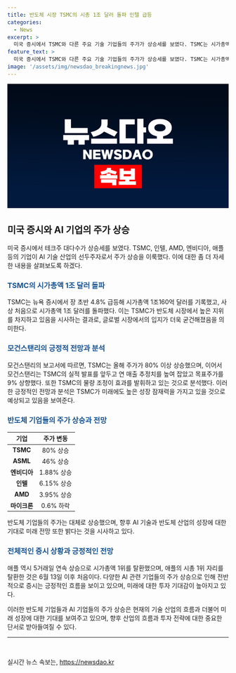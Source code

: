 ```yaml
---
title: 반도체 시장 TSMC의 시총 1조 달러 돌파 인텔 급등
categories:
  - News
excerpt: >
  미국 증시에서 TSMC와 다른 주요 기술 기업들의 주가가 상승세를 보였다. TSMC는 시가총액 1조 달러를 돌파하며 역사상 최초의 기록을 세우고, 전날 모건스탠리의 긍정적인 보고서로 인해 추가 상승이 예상되고 있다. 또한, TSMC의 호조에 따라 반도체 장비사 ASML도 긍정적인 영향을 받았으며, 다른 반도체 기업들도 상승세를 보였다. 이에 애플은 마이크로소프트를 제치고 다시 시가총액 1위를 차지했다. 해당 업종에 대한 긍정적인 전망으로 주식 시장은 호황을 보이고 있다.
feature_text: >
  미국 증시에서 TSMC와 다른 주요 기술 기업들의 주가가 상승세를 보였다. TSMC는 시가총액 1조 달러를 돌파하며 역사상 최초의 기록을 세우고, 전날 모건스탠리의 긍정적인 보고서로 인해 추가 상승이 예상되고 있다. 또한, TSMC의 호조에 따라 반도체 장비사 ASML도 긍정적인 영향을 받았으며, 다른 반도체 기업들도 상승세를 보였다. 이에 애플은 마이크로소프트를 제치고 다시 시가총액 1위를 차지했다. 해당 업종에 대한 긍정적인 전망으로 주식 시장은 호황을 보이고 있다.
image: '/assets/img/newsdao_breakingnews.jpg'
---
```


<p><img src="/assets/img/newsdao_breakingnews.jpg" alt="pcversion 속보" /></p>

<h2 data-ke-size="size26">미국 증시와 AI 기업의 주가 상승</h2>

<p data-ke-size="size16">미국 증시에서 테크주 대다수가 상승세를 보였다. TSMC, 인텔, AMD, 엔비디아, 애플 등의 기업이 AI 기술 산업의 선두주자로서 주가 상승을 이룩했다. 이에 대한 좀 더 자세한 내용을 살펴보도록 하겠다.</p>

<h3><b><span style="color: #1a5490;">TSMC의 시가총액 1조 달러 돌파</span></b></h3>

<p>TSMC는 뉴욕 증시에서 장 초반 4.8% 급등해 시가총액 1조160억 달러를 기록했고, 사상 처음으로 시가총액 1조 달러를 돌파했다. 이는 TSMC가 반도체 시장에서 높은 지위를 차지하고 있음을 시사하는 결과로, 글로벌 시장에서의 입지가 더욱 굳건해졌음을 의미한다.</p>

<h3><b><span style="color: #1a5490;">모건스탠리의 긍정적 전망과 분석</span></b></h3>

<p>모건스탠리의 보고서에 따르면, TSMC는 올해 주가가 80% 이상 상승했으며, 이어서 모건스탠리는 TSMC의 실적 발표를 앞두고 연 매출 추정치를 높여 잡았고 목표주가를 9% 상향했다. 또한 TSMC의 물량 조정이 효과를 발휘하고 있는 것으로 분석했다. 이러한 긍정적인 전망과 분석은 TSMC가 미래에도 높은 성장 잠재력을 가지고 있을 것으로 예상되고 있음을 보여준다.</p>

<h3><b><span style="color: #1a5490;">반도체 기업들의 주가 상승과 전망</span></b></h3>

<table>
<thead>
<tr>
<th style="text-align: center; height: 17px;"><b>기업</b></th>
<th style="text-align: center; height: 17px;"><b>주가 변동</b></th>
</tr>
</thead>
<tbody>
<tr>
<td style="text-align: center; height: 17px;"><b>TSMC</b></td>
<td style="text-align: center; height: 17px;">80% 상승</td>
</tr>
<tr>
<td style="text-align: center; height: 17px;"><b>ASML</b></td>
<td style="text-align: center; height: 17px;">46% 상승</td>
</tr>
<tr>
<td style="text-align: center; height: 17px;"><b>엔비디아</b></td>
<td style="text-align: center; height: 17px;">1.88% 상승</td>
</tr>
<tr>
<td style="text-align: center; height: 17px;"><b>인텔</b></td>
<td style="text-align: center; height: 17px;">6.15% 상승</td>
</tr>
<tr>
<td style="text-align: center; height: 17px;"><b>AMD</b></td>
<td style="text-align: center; height: 17px;">3.95% 상승</td>
</tr>
<tr>
<td style="text-align: center; height: 17px;"><b>마이크론</b></td>
<td style="text-align: center; height: 17px;">0.6% 하락</td>
</tr>
</tbody>
</table>

<p>반도체 기업들의 주가는 대체로 상승했으며, 향후 AI 기술과 반도체 산업의 성장에 대한 기대로 미래 전망 또한 밝다는 것을 시사하고 있다.</p>

<h3><b><span style="color: #1a5490;">전체적인 증시 상황과 긍정적인 전망</span></b></h3>

<p>애플 역시 5거래일 연속 상승으로 시가총액 1위를 탈환했으며, 애플의 시총 1위 자리를 탈환한 것은 6월 13일 이후 처음이다. 다양한 AI 관련 기업들의 주가 상승으로 인해 전반적으로 증시는 긍정적인 흐름을 보이고 있으며, 미래에 대한 투자 기대감이 높아지고 있다.</p>

<p>이러한 반도체 기업들과 AI 기업들의 주가 상승은 현재의 기술 산업의 흐름과 더불어 미래 성장에 대한 기대를 보여주고 있으며, 향후 산업의 흐름과 투자 전략에 대한 중요한 단서로 받아들여질 수 있다.</p>

<hr>

<p data-ke-size="size16">&nbsp;</p>
실시간 뉴스 속보는, <a href="https://newsdao.kr" rel="dofollow">https://newsdao.kr</a>


